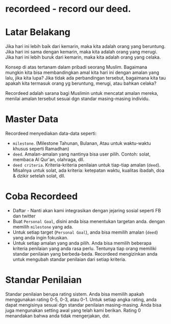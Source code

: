 recordeed - record our deed.
=========

# Latar Belakang

Jika hari ini lebih baik dari kemarin, maka kita adalah orang yang beruntung.
Jika hari ini sama dengan kemarin, maka kita adalah orang yang merugi.
Jika hari ini lebih buruk dari kemarin, maka kita adalah orang yang celaka.

Konsep di atas tertanam dalam pribadi seorang Muslim.
Bagaimana mungkin kita bisa membandingkan amal kita hari ini dengan amalan yang lalu, jika kita lupa?
Jika tidak ada perbandingan tersebut, bagaimana kita tau apakah kita termasuk orang yg beruntung, merugi, atau bahkan celaka?

Recordeed adalah sarana bagi Muslimin untuk mencatat amalan mereka, menilai amalan tersebut sesuai dgn standar masing-masing individu.

# Master Data
Recordeed menyediakan data-data seperti:

* <code>milestone</code>. (Milestone Tahunan, Bulanan, Atau untuk waktu-waktu khusus seperti Ramadhan)
* <code>deed</code>. Amalan-amalan yang nantinya bisa user pilih. Contoh: solat, membaca Al Qur'an, olahraga, dll.
* <code>deed criteria</code>. Kriteria-kriteria penilaian untuk tiap-tiap amalan (<code>deed</code>).
Misalnya untuk solat, ada kriteria: ketepatan waktu, kualitas ibadah, doa & dzikir setelah solat, dll.

# Coba Recordeed

* Daftar - Nanti akan kami integrasikan dengan jejaring sosial seperti FB dan twitter
* Buat <code>Personal Goal</code>, disini anda bisa menentukan targetan anda. dengan memilih <code>milestone</code> yang ada.
* Untuk setiap target (<code>Personal Goal</code>), anda bisa memilih amalan (<code>deed</code>) yang anda ingin fokuskan.
* Untuk setiap amalan yang anda pilih. Anda bisa memilih beberapa kriteria penilaian yang anda rasa perlu.
Tentunya tiap orang memiliki standar penilaian yang berbeda-beda. Recordeed mengizinkan anda untuk mengubah standar penilaian dari setiap kriteria.

# Standar Penilaian

Standar penilaian berupa rating sistem. Anda bisa memilih apakah menggunakan rating 0-5, 0-3, atau 0-1.
Untuk setiap angka rating, anda dapat mengisinya sesuai dgn standar penilaian masing-masing. Anda bisa juga mengunakan setting awal yang telah kami berikan.
Rating 0 menandakan bahwa anda tidak mengerjakan, dst.






